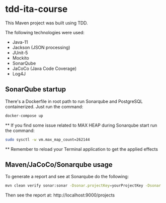 # tdd-ita-course
This Maven project was built using TDD.

The following technologies were used:
- Java-11
- Jackson (JSON processing)
- JUnit-5
- Mockito
- SonarQube
- JaCoCo (Java Code Coverage)
- Log4J

## SonarQube startup

There's a Dockerfile in root path to run Sonarqube and PostgreSQL containerized. Just run the command:
```sh
docker-compose up
```

** If you find some issue related to MAX HEAP during Sonarqube start run the command:
```sh
sudo sysctl -w vm.max_map_count=262144
```
** Remember to reload your Terminal application to get the applied effects

## Maven/JaCoCo/Sonarqube usage

To generate a report and see at Sonarqube do the following:
```sh
mvn clean verify sonar:sonar -Dsonar.projectKey=yourProjectKey -Dsonar.host.url=http://localhost:9000 -Dsonar.login=yourLoginHash
```
Then see the report at: http://localhost:9000/projects